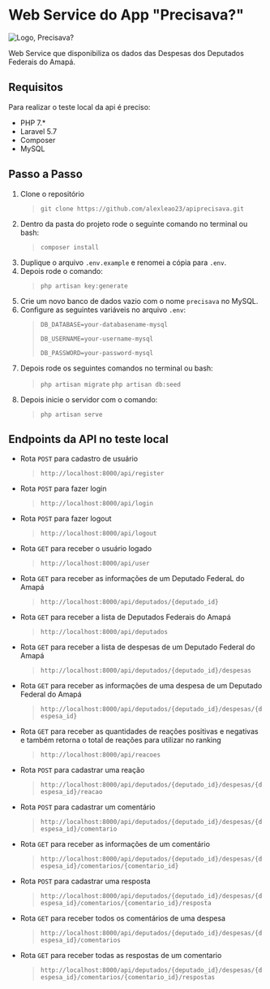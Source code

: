 # Web Service do App "Precisava?"

![Logo, Precisava?](/public/img/precisava.png)

Web Service que disponibiliza os dados das Despesas dos Deputados Federais do Amapá.

## Requisitos

Para realizar o teste local da api é preciso:

- PHP 7.*
- Laravel 5.7
- Composer
- MySQL

## Passo a Passo

1. Clone o repositório
    >`git clone https://github.com/alexleao23/apiprecisava.git`
2. Dentro da pasta do projeto rode o seguinte comando no terminal ou bash:
    >`composer install`
3. Duplique o arquivo `.env.example` e renomei a cópia para `.env`.
4. Depois rode o comando:
    >`php artisan key:generate`
5. Crie um novo banco de dados vazio com o nome `precisava` no MySQL.
6. Configure as seguintes variáveis no arquivo `.env`:
    >`DB_DATABASE=your-databasename-mysql`
    >
    >`DB_USERNAME=your-username-mysql`
    >
    >`DB_PASSWORD=your-password-mysql`
7. Depois rode os seguintes comandos no terminal ou bash:
    >`php artisan migrate`
    >`php artisan db:seed`
8. Depois inicie o servidor com o comando:
    >`php artisan serve`

## Endpoints da API no teste local

- Rota `POST` para cadastro de usuário
    >`http://localhost:8000/api/register`
- Rota `POST` para fazer login
    >`http://localhost:8000/api/login`
- Rota `POST` para fazer logout
    >`http://localhost:8000/api/logout`
- Rota `GET` para receber o usuário logado
    >`http://localhost:8000/api/user`
- Rota `GET` para receber as informações de um Deputado FederaL do Amapá
    >`http://localhost:8000/api/deputados/{deputado_id}`
- Rota `GET` para receber a lista de Deputados Federais do Amapá
    >`http://localhost:8000/api/deputados`
- Rota `GET` para receber a lista de despesas de um Deputado Federal do Amapá
    >`http://localhost:8000/api/deputados/{deputado_id}/despesas`
- Rota `GET` para receber as informações de uma despesa de um Deputado Federal do Amapá
    >`http://localhost:8000/api/deputados/{deputado_id}/despesas/{despesa_id}`
- Rota `GET` para receber as quantidades de reações positivas e negativas e também retorna o total de reações para utilizar no ranking
    >`http://localhost:8000/api/reacoes`
- Rota `POST` para cadastrar uma reação
    >`http://localhost:8000/api/deputados/{deputado_id}/despesas/{despesa_id}/reacao`
- Rota `POST` para cadastrar um comentário
    >`http://localhost:8000/api/deputados/{deputado_id}/despesas/{despesa_id}/comentario`
- Rota `GET` para receber as informações de um comentário
    >`http://localhost:8000/api/deputados/{deputado_id}/despesas/{despesa_id}/comentarios/{comentario_id}`
- Rota `POST` para cadastrar uma resposta
    >`http://localhost:8000/api/deputados/{deputado_id}/despesas/{despesa_id}/comentarios/{comentario_id}/resposta`
- Rota `GET` para receber todos os comentários de uma despesa
    >`http://localhost:8000/api/deputados/{deputado_id}/despesas/{despesa_id}/comentarios`
- Rota `GET` para receber todas as respostas de um comentario
    >`http://localhost:8000/api/deputados/{deputado_id}/despesas/{despesa_id}/comentarios/{comentario_id}/respostas`
